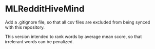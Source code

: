 # MLRedditHiveMind

Add a .gitignore file, so that all csv files are excluded from being synced with this repository.

This version intended to rank words by average mean score, so that irrelerant words can be penalized.